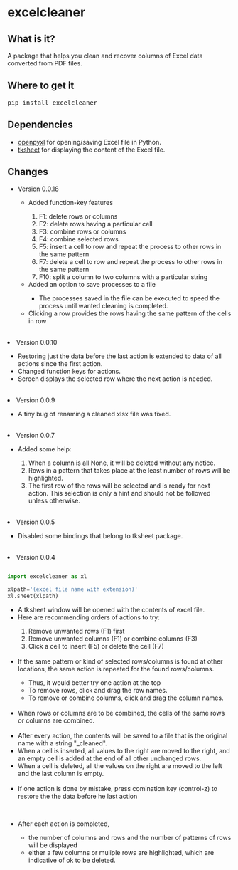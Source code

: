 # excelcleaner

## What is it?

A package that helps you clean and recover columns of Excel data converted from PDF files.

## Where to get it

<pre lang=sh>pip install excelcleaner</pre>

## Dependencies

<ul><li><a href="https://openpyxl.readthedocs.io/en/stable/">openpyxl</a> for opening/saving Excel file in Python.</li>
<li><a href="https://github.com/ragardner/tksheet">tksheet</a> for displaying the content of the Excel file.</li></ul>

## Changes
<ul>
<li>Version 0.0.18</li>
<ul><li>Added function-key features</li>
<ol><li>F1: delete rows or columns</li>
<li>F2: delete rows having a particular cell</li>
<li>F3: combine rows or columns</li>
<li>F4: combine selected rows</li>
<li>F5: insert a cell to row and repeat the process to other rows in the same pattern</li>
<li>F7: delete a cell to row and repeat the process to other rows in the same pattern</li>
<li>F10: split a column to two columns with a particular string</li></ol>
<li>Added an option to save processes to a file</li>
<ul><li>The processes saved in the file can be executed to speed the process until wanted cleaning is completed.</li></ul>
<li>Clicking a row provides the rows having the same pattern of the cells in row</li></ul>
</ul>
<br>

<li>Version 0.0.10</li>
<ul><li>Restoring just the data before the last action is extended to data of all actions since the first action.</li>
<li>Changed function keys for actions.</li>
<li>Screen displays the selected row where the next action is needed.</li></ul>
<br>


<li>Version 0.0.9</li>
<ul><li>A tiny bug of renaming a cleaned xlsx file was fixed.</li></ul>
<br>

<li>Version 0.0.7</li>
<ul><li>Added some help:</li>
<ol><li>When a column is all None, it will be deleted without any notice.</li>
<li>Rows in a pattern that takes place at the least number of rows will be highlighted.</li>
<li>The first row of the rows will be selected and is ready for next action. This selection is only a hint and should not be followed unless otherwise.</li></ol></ul>


<br>

<li>Version 0.0.5</li>
<ul><li>Disabled some bindings that belong to tksheet package.</li></ul>
<br>

<li>Version 0.0.4</li>

```python

import excelcleaner as xl

xlpath='(excel file name with extension)'
xl.sheet(xlpath)

```

<ul><li>A tksheet window will be opened with the contents of excel file.</li>
<li>Here are recommending orders of actions to try:</li>
<ol><li>Remove unwanted rows (F1) first</li>
<li>Remove unwanted columns (F1) or combine columns (F3)</li>
  <li>Click a cell to insert (F5) or delete the cell (F7)</li></ol>
<br>

<li>If the same pattern or kind of selected rows/columns is found at other locations, the same action is repeated for the found rows/columns.</li>
  <ul><li>Thus, it would better try one action at the top</li>
  <li>To remove rows, click and drag the row names.</li>
    <li>To remove or combine columns, click and drag the column names.</li></ul>
  <br>
<li>When rows or columns are to be combined, the cells of the same rows or columns are combined.</li>
<br>
<li>After every action, the contents will be saved to a file that is the original name with a string "_cleaned".</li>
<li>When a cell is inserted, all values to the right are moved to the right, and an empty cell is added at the end of all other unchanged rows.</li>
<li>When a cell is deleted, all the values ​​on the right are moved to the left and the last column is empty.</li>
<br>
  <li>If one action is done by mistake, press comination key (control-z) to restore the the data before he last action</li></ul>
  <br>
<ul><li>After each action is completed,</li>
<ul><li>the number of columns and rows and the number of patterns of rows will be displayed</li>
<li>either a few columns or muliple rows are highlighted, which are indicative of ok to be deleted.</li></ul>
</ul>
</ul>
<br>
